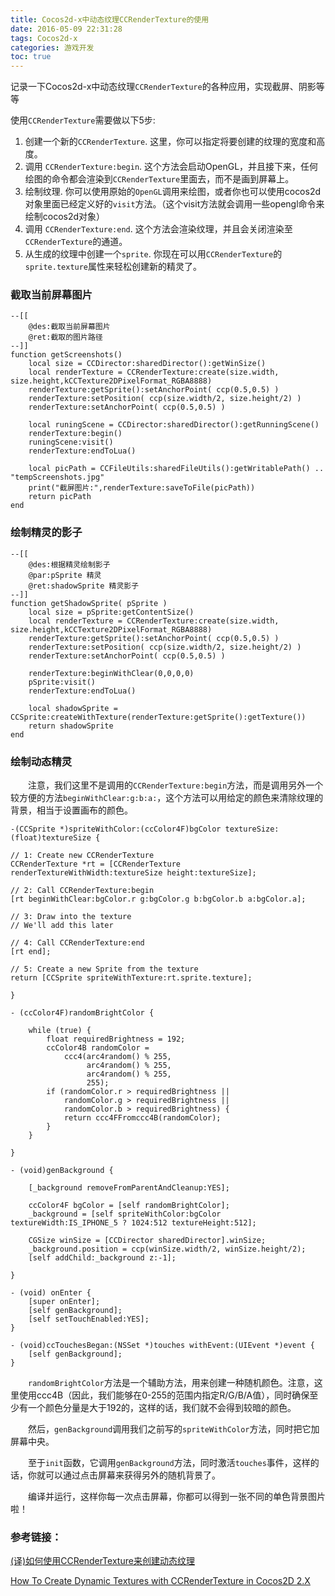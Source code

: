 ```yaml
---
title: Cocos2d-x中动态纹理CCRenderTexture的使用
date: 2016-05-09 22:31:28
tags: Cocos2d-x
categories: 游戏开发
toc: true
---
```


记录一下Cocos2d-x中动态纹理`CCRenderTexture`的各种应用，实现截屏、阴影等等

使用`CCRenderTexture`需要做以下5步:

1. 创建一个新的`CCRenderTexture`. 这里，你可以指定将要创建的纹理的宽度和高度。
2. 调用 `CCRenderTexture:begin`. 这个方法会启动OpenGL，并且接下来，任何绘图的命令都会渲染到`CCRenderTexture`里面去，而不是画到屏幕上。
3. 绘制纹理. 你可以使用原始的`OpenGL`调用来绘图，或者你也可以使用cocos2d对象里面已经定义好的`visit`方法。（这个visit方法就会调用一些opengl命令来绘制cocos2d对象）
4. 调用 `CCRenderTexture:end`. 这个方法会渲染纹理，并且会关闭渲染至`CCRenderTexture`的通道。
5. 从生成的纹理中创建一个`sprite`. 你现在可以用`CCRenderTexture`的`sprite.texture`属性来轻松创建新的精灵了。

<!--more-->

### 截取当前屏幕图片
```
--[[
    @des:截取当前屏幕图片
    @ret:截取的图片路径
--]]
function getScreenshots()
    local size = CCDirector:sharedDirector():getWinSize()
    local renderTexture = CCRenderTexture:create(size.width, size.height,kCCTexture2DPixelFormat_RGBA8888)
    renderTexture:getSprite():setAnchorPoint( ccp(0.5,0.5) )
    renderTexture:setPosition( ccp(size.width/2, size.height/2) )
    renderTexture:setAnchorPoint( ccp(0.5,0.5) )

    local runingScene = CCDirector:sharedDirector():getRunningScene()
    renderTexture:begin()
    runingScene:visit()
    renderTexture:endToLua()

    local picPath = CCFileUtils:sharedFileUtils():getWritablePath() .. "tempScreenshots.jpg"
    print("截屏图片:",renderTexture:saveToFile(picPath))
    return picPath
end
```

### 绘制精灵的影子
```
--[[
    @des:根据精灵绘制影子
    @par:pSprite 精灵
    @ret:shadowSprite 精灵影子
--]]
function getShadowSprite( pSprite )
    local size = pSprite:getContentSize()
    local renderTexture = CCRenderTexture:create(size.width, size.height,kCCTexture2DPixelFormat_RGBA8888)
    renderTexture:getSprite():setAnchorPoint( ccp(0.5,0.5) )
    renderTexture:setPosition( ccp(size.width/2, size.height/2) )
    renderTexture:setAnchorPoint( ccp(0.5,0.5) )
    
    renderTexture:beginWithClear(0,0,0,0)
    pSprite:visit()
    renderTexture:endToLua()
    
    local shadowSprite = CCSprite:createWithTexture(renderTexture:getSprite():getTexture())
    return shadowSprite
end
```

### 绘制动态精灵
　　注意，我们这里不是调用的`CCRenderTexture:begin`方法，而是调用另外一个较方便的方法`beginWithClear:g:b:a:`，这个方法可以用给定的颜色来清除纹理的背景，相当于设置画布的颜色。

```
-(CCSprite *)spriteWithColor:(ccColor4F)bgColor textureSize:(float)textureSize {

// 1: Create new CCRenderTexture
CCRenderTexture *rt = [CCRenderTexture renderTextureWithWidth:textureSize height:textureSize];

// 2: Call CCRenderTexture:begin
[rt beginWithClear:bgColor.r g:bgColor.g b:bgColor.b a:bgColor.a];

// 3: Draw into the texture
// We'll add this later

// 4: Call CCRenderTexture:end
[rt end];

// 5: Create a new Sprite from the texture
return [CCSprite spriteWithTexture:rt.sprite.texture];

}

- (ccColor4F)randomBrightColor {
 
    while (true) {
        float requiredBrightness = 192;
        ccColor4B randomColor = 
            ccc4(arc4random() % 255,
                 arc4random() % 255, 
                 arc4random() % 255, 
                 255);
        if (randomColor.r > requiredBrightness || 
            randomColor.g > requiredBrightness ||
            randomColor.b > requiredBrightness) {
            return ccc4FFromccc4B(randomColor);
        }        
    }
 
}
 
- (void)genBackground {
 
    [_background removeFromParentAndCleanup:YES];
 
    ccColor4F bgColor = [self randomBrightColor];
    _background = [self spriteWithColor:bgColor textureWidth:IS_IPHONE_5 ? 1024:512 textureHeight:512];
 
    CGSize winSize = [CCDirector sharedDirector].winSize;
    _background.position = ccp(winSize.width/2, winSize.height/2);        
    [self addChild:_background z:-1];
 
}
 
- (void) onEnter {
    [super onEnter];
    [self genBackground];
    [self setTouchEnabled:YES];
}
 
- (void)ccTouchesBegan:(NSSet *)touches withEvent:(UIEvent *)event {
    [self genBackground];
}
```
　　`randomBrightColor`方法是一个辅助方法，用来创建一种随机颜色。注意，这里使用ccc4B（因此，我们能够在0-255的范围内指定R/G/B/A值），同时确保至少有一个颜色分量是大于192的，这样的话，我们就不会得到较暗的颜色。

　　然后，`genBackground`调用我们之前写的`spriteWithColor`方法，同时把它加屏幕中央。

　　至于`init`函数，它调用`genBackground`方法，同时激活`touches`事件，这样的话，你就可以通过点击屏幕来获得另外的随机背景了。

　　编译并运行，这样你每一次点击屏幕，你都可以得到一张不同的单色背景图片啦！

### 参考链接：

[(译)如何使用CCRenderTexture来创建动态纹理](http://www.cnblogs.com/andyque/archive/2011/07/01/2095479.html)

[How To Create Dynamic Textures with CCRenderTexture in Cocos2D 2.X](https://www.raywenderlich.com/33266/how-to-create-dynamic-textures-with-ccrendertexture-in-cocos2d-2-x)
